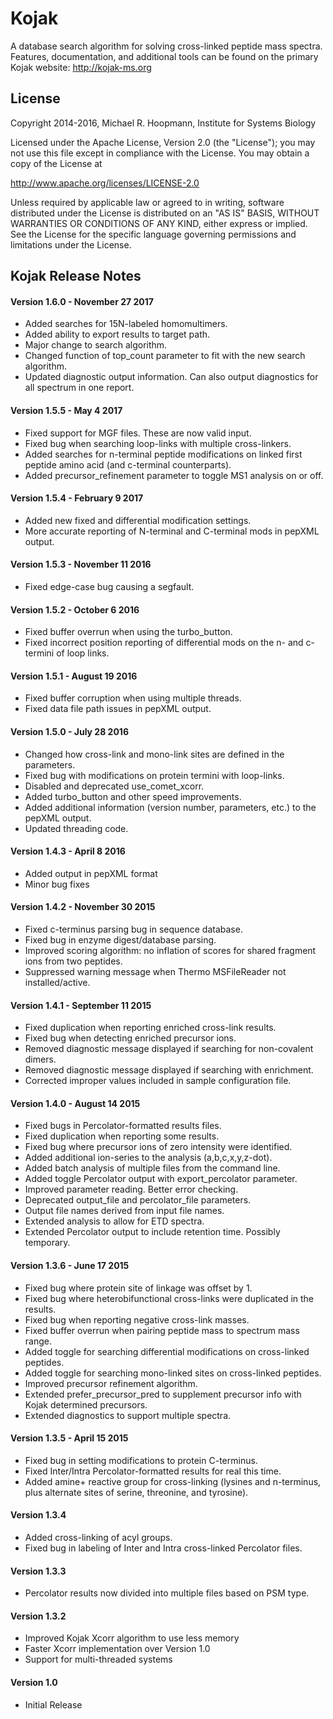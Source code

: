 # Kojak

A database search algorithm for solving cross-linked peptide mass spectra. Features, documentation, and additional tools can be found on the primary Kojak website: http://kojak-ms.org

## License

Copyright 2014-2016, Michael R. Hoopmann, Institute for Systems Biology

Licensed under the Apache License, Version 2.0 (the "License");
you may not use this file except in compliance with the License.
You may obtain a copy of the License at

  http://www.apache.org/licenses/LICENSE-2.0
  
Unless required by applicable law or agreed to in writing, software
distributed under the License is distributed on an "AS IS" BASIS,
WITHOUT WARRANTIES OR CONDITIONS OF ANY KIND, either express or implied.
See the License for the specific language governing permissions and
limitations under the License.

## Kojak Release Notes

#### Version 1.6.0 - November 27 2017

* Added searches for 15N-labeled homomultimers.
* Added ability to export results to target path.
* Major change to search algorithm. 
* Changed function of top_count parameter to fit with the new search algorithm.
* Updated diagnostic output information. Can also output diagnostics for all spectrum in one report.

#### Version 1.5.5 - May 4 2017

* Fixed support for MGF files. These are now valid input.
* Fixed bug when searching loop-links with multiple cross-linkers.
* Added searches for n-terminal peptide modifications on linked first peptide amino acid (and c-terminal counterparts).
* Added precursor_refinement parameter to toggle MS1 analysis on or off.

#### Version 1.5.4 - February 9 2017

* Added new fixed and differential modification settings.
* More accurate reporting of N-terminal and C-terminal mods in pepXML output.

#### Version 1.5.3 - November 11 2016
* Fixed edge-case bug causing a segfault.

#### Version 1.5.2 - October 6 2016
* Fixed buffer overrun when using the turbo_button.
* Fixed incorrect position reporting of differential mods on the n- and c-termini of loop links.

#### Version 1.5.1 - August 19 2016
* Fixed buffer corruption when using multiple threads.
* Fixed data file path issues in pepXML output.

#### Version 1.5.0 - July 28 2016
* Changed how cross-link and mono-link sites are defined in the parameters.
* Fixed bug with modifications on protein termini with loop-links.
* Disabled and deprecated use_comet_xcorr.
* Added turbo_button and other speed improvements.
* Added additional information (version number, parameters, etc.) to the pepXML output.
* Updated threading code.

#### Version 1.4.3 - April 8 2016
* Added output in pepXML format
* Minor bug fixes

#### Version 1.4.2 - November 30 2015
* Fixed c-terminus parsing bug in sequence database.
* Fixed bug in enzyme digest/database parsing.
* Improved scoring algorithm: no inflation of scores for shared fragment ions from two peptides.
* Suppressed warning message when Thermo MSFileReader not installed/active.

#### Version 1.4.1 - September 11 2015
* Fixed duplication when reporting enriched cross-link results.
* Fixed bug when detecting enriched precursor ions.
* Removed diagnostic message displayed if searching for non-covalent dimers.
* Removed diagnostic message displayed if searching with enrichment.
* Corrected improper values included in sample configuration file.

#### Version 1.4.0 - August 14 2015
* Fixed bugs in Percolator-formatted results files.
* Fixed duplication when reporting some results.
* Fixed bug where precursor ions of zero intensity were identified.
* Added additional ion-series to the analysis (a,b,c,x,y,z-dot).
* Added batch analysis of multiple files from the command line.
* Added toggle Percolator output with export_percolator parameter.
* Improved parameter reading. Better error checking.
* Deprecated output_file and percolator_file parameters.
* Output file names derived from input file names.
* Extended analysis to allow for ETD spectra.
* Extended Percolator output to include retention time. Possibly temporary.

#### Version 1.3.6 - June 17 2015
* Fixed bug where protein site of linkage was offset by 1.
* Fixed bug where heterobifunctional cross-links were duplicated in the results.
* Fixed bug when reporting negative cross-link masses.
* Fixed buffer overrun when pairing peptide mass to spectrum mass range.
* Added toggle for searching differential modifications on cross-linked peptides.
* Added toggle for searching mono-linked sites on cross-linked peptides.
* Improved precursor refinement algorithm.
* Extended prefer_precursor_pred to supplement precursor info with Kojak determined precursors.
* Extended diagnostics to support multiple spectra.

#### Version 1.3.5 - April 15 2015
* Fixed bug in setting modifications to protein C-terminus.
* Fixed Inter/Intra Percolator-formatted results for real this time.
* Added amine+ reactive group for cross-linking (lysines and n-terminus, plus alternate sites of serine, threonine, and tyrosine).

#### Version 1.3.4
* Added cross-linking of acyl groups.
* Fixed bug in labeling of Inter and Intra cross-linked Percolator files.

#### Version 1.3.3
* Percolator results now divided into multiple files based on PSM type.

#### Version 1.3.2
* Improved Kojak Xcorr algorithm to use less memory
* Faster Xcorr implementation over Version 1.0
* Support for multi-threaded systems

#### Version 1.0
* Initial Release
